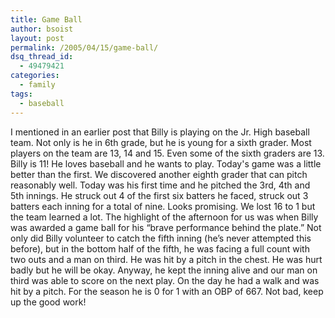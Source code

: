 ```yaml
---
title: Game Ball
author: bsoist
layout: post
permalink: /2005/04/15/game-ball/
dsq_thread_id:
  - 49479421
categories:
  - family
tags:
  - baseball
---
```

I mentioned in an earlier post that Billy is playing on the Jr. High baseball team. Not only is he in 6th grade, but he is young for a sixth grader. Most players on the team are 13, 14 and 15. Even some of the sixth graders are 13. Billy is 11! He loves baseball and he wants to play. Today's game was a little better than the first. We discovered another eighth grader that can pitch reasonably well. Today was his first time and he pitched the 3rd, 4th and 5th innings. He struck out 4 of the first six batters he faced, struck out 3 batters each inning for a total of nine. Looks promising. We lost 16 to 1 but the team learned a lot. The highlight of the afternoon for us was when Billy was awarded a game ball for his &#8220;brave performance behind the plate.&#8221; Not only did Billy volunteer to catch the fifth inning (he&#8217;s never attempted this before), but in the bottom half of the fifth, he was facing a full count with two outs and a man on third. He was hit by a pitch in the chest. He was hurt badly but he will be okay. Anyway, he kept the inning alive and our man on third was able to score on the next play. On the day he had a walk and was hit by a pitch. For the season he is 0 for 1 with an OBP of 667. Not bad, keep up the good work!
